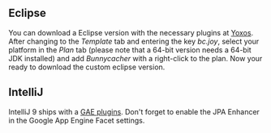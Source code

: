 ## Eclipse ##

You can download a Eclipse version with the necessary plugins at
[Yoxos](http://ondemand.yoxos.com/geteclipse/start). After changing to the _Template_ tab and entering the key _bc.joy_, select your platform in the _Plan_ tab (please note that a 64-bit version needs a 64-bit JDK installed) and add _Bunnycacher_ with a right-click to the plan. Now your ready to download the custom eclipse version.

## IntelliJ ##

IntelliJ 9 ships with a [GAE plugins](http://plugins.intellij.net/plugin/?id=4254). Don't forget to enable the JPA Enhancer in the Google App Engine Facet settings.